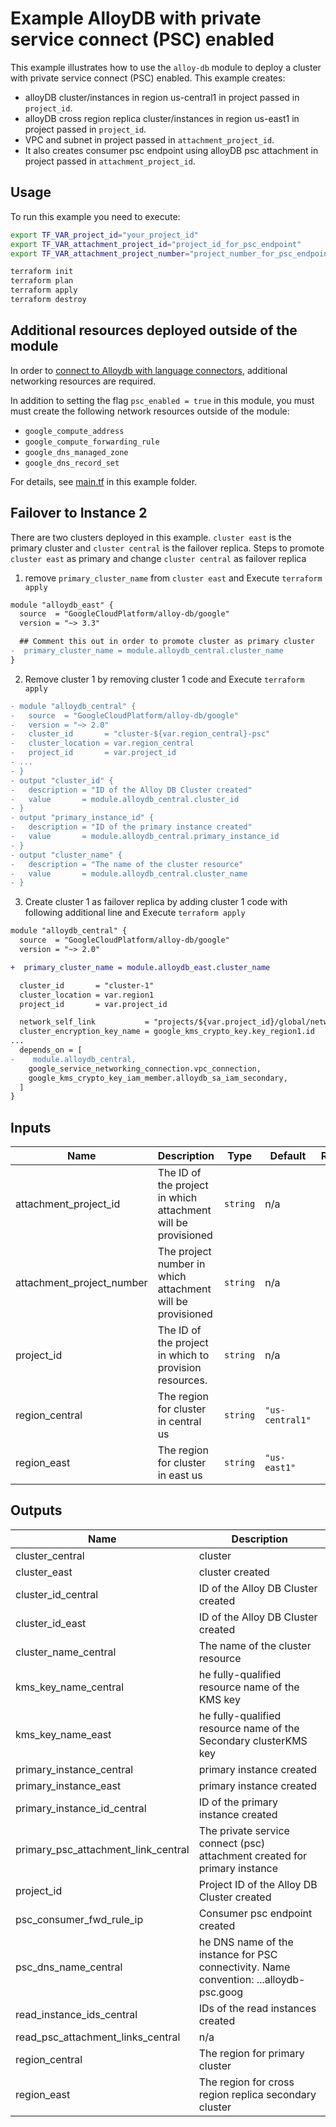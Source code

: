 # Example AlloyDB with private service connect (PSC) enabled

This example illustrates how to use the `alloy-db` module to deploy a cluster with private service connect (PSC) enabled. This example creates:

- alloyDB cluster/instances in region us-central1 in project passed in `project_id`.
- alloyDB cross region replica cluster/instances in region us-east1 in project passed in `project_id`.
- VPC and subnet in project passed in `attachment_project_id`.
- It also creates consumer psc endpoint using alloyDB psc attachment in project passed in `attachment_project_id`.

## Usage

To run this example you need to execute:

```bash
export TF_VAR_project_id="your_project_id"
export TF_VAR_attachment_project_id="project_id_for_psc_endpoint"
export TF_VAR_attachment_project_number="project_number_for_psc_endpoint"
```

```bash
terraform init
terraform plan
terraform apply
terraform destroy
```

## Additional resources deployed outside of the module

In order to [connect to Alloydb with language connectors](https://cloud.google.com/alloydb/docs/connect-language-connectors#python-pg8000_1), additional networking resources are required.

In addition to setting the flag `psc_enabled = true` in this module, you must must create the following network resources outside of the module:

- `google_compute_address`
- `google_compute_forwarding_rule`
- `google_dns_managed_zone`
- `google_dns_record_set`

For details, see [main.tf](./main.tf) in this example folder.

## Failover to Instance 2

There are two clusters deployed in this example. `cluster east` is the primary cluster and `cluster central` is the failover replica. Steps to promote `cluster east` as primary and change `cluster central` as failover replica

1. remove `primary_cluster_name` from `cluster east` and Execute `terraform apply`

```diff
module "alloydb_east" {
  source  = "GoogleCloudPlatform/alloy-db/google"
  version = "~> 3.3"

  ## Comment this out in order to promote cluster as primary cluster
-  primary_cluster_name = module.alloydb_central.cluster_name
}
```

2. Remove cluster 1 by removing cluster 1 code and Execute `terraform apply`

```diff
- module "alloydb_central" {
-   source  = "GoogleCloudPlatform/alloy-db/google"
-   version = "~> 2.0"
-   cluster_id       = "cluster-${var.region_central}-psc"
-   cluster_location = var.region_central
-   project_id       = var.project_id
- ...
- }
- output "cluster_id" {
-   description = "ID of the Alloy DB Cluster created"
-   value       = module.alloydb_central.cluster_id
- }
- output "primary_instance_id" {
-   description = "ID of the primary instance created"
-   value       = module.alloydb_central.primary_instance_id
- }
- output "cluster_name" {
-   description = "The name of the cluster resource"
-   value       = module.alloydb_central.cluster_name
- }
```

3. Create cluster 1 as failover replica by adding cluster 1 code with following additional line and Execute `terraform apply`

```diff
module "alloydb_central" {
  source  = "GoogleCloudPlatform/alloy-db/google"
  version = "~> 2.0"

+  primary_cluster_name = module.alloydb_east.cluster_name

  cluster_id       = "cluster-1"
  cluster_location = var.region1
  project_id       = var.project_id

  network_self_link           = "projects/${var.project_id}/global/networks/${var.network_name}"
  cluster_encryption_key_name = google_kms_crypto_key.key_region1.id
...
  depends_on = [
-    module.alloydb_central,
    google_service_networking_connection.vpc_connection,
    google_kms_crypto_key_iam_member.alloydb_sa_iam_secondary,
  ]
}
```

<!-- BEGINNING OF PRE-COMMIT-TERRAFORM DOCS HOOK -->
## Inputs

| Name | Description | Type | Default | Required |
|------|-------------|------|---------|:--------:|
| attachment\_project\_id | The ID of the project in which attachment will be provisioned | `string` | n/a | yes |
| attachment\_project\_number | The project number in which attachment will be provisioned | `string` | n/a | yes |
| project\_id | The ID of the project in which to provision resources. | `string` | n/a | yes |
| region\_central | The region for cluster in central us | `string` | `"us-central1"` | no |
| region\_east | The region for cluster in east us | `string` | `"us-east1"` | no |

## Outputs

| Name | Description |
|------|-------------|
| cluster\_central | cluster |
| cluster\_east | cluster created |
| cluster\_id\_central | ID of the Alloy DB Cluster created |
| cluster\_id\_east | ID of the Alloy DB Cluster created |
| cluster\_name\_central | The name of the cluster resource |
| kms\_key\_name\_central | he fully-qualified resource name of the KMS key |
| kms\_key\_name\_east | he fully-qualified resource name of the Secondary clusterKMS key |
| primary\_instance\_central | primary instance created |
| primary\_instance\_east | primary instance created |
| primary\_instance\_id\_central | ID of the primary instance created |
| primary\_psc\_attachment\_link\_central | The private service connect (psc) attachment created for primary instance |
| project\_id | Project ID of the Alloy DB Cluster created |
| psc\_consumer\_fwd\_rule\_ip | Consumer psc endpoint created |
| psc\_dns\_name\_central | he DNS name of the instance for PSC connectivity. Name convention: ...alloydb-psc.goog |
| read\_instance\_ids\_central | IDs of the read instances created |
| read\_psc\_attachment\_links\_central | n/a |
| region\_central | The region for primary cluster |
| region\_east | The region for cross region replica secondary cluster |

<!-- END OF PRE-COMMIT-TERRAFORM DOCS HOOK -->
